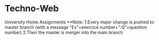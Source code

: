 # Techno-Web
University Home Assignments
**Note:
1.Every major change is pushed to master branch
  (with a message "Ex"+exercice number+":Q"+question number)
2.Then the master is merger into the main branch
